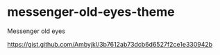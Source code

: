 # messenger-old-eyes-theme
Messenger old eyes

https://gist.github.com/Ambyjkl/3b7612ab73dcb6d6527f2ce1e330942b
